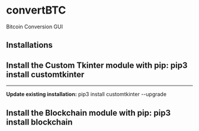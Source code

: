 # convertBTC
Bitcoin Conversion GUI

## Installations
## Install the Custom Tkinter module with pip: pip3 install customtkinter
---
**Update existing installation:** pip3 install customtkinter --upgrade


## Install the Blockchain module with pip: pip3 install blockchain
